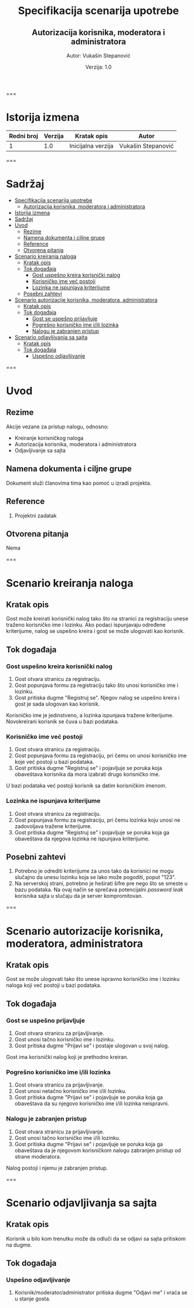 <header class="first-page center">

# Specifikacija scenarija upotrebe

## Autorizacija korisnika, moderatora i administratora

Autor: Vukašin Stepanović

Verzija: 1.0

</header>

===

# Istorija izmena

| Redni broj | Verzija | Kratak opis        | Autor              |
| ---------- | ------- | ------------------ | ------------------ |
| 1          | 1.0     | Inicijalna verzija | Vukašin Stepanović |

===

<main>

# Sadržaj

<div class="toc">

- [Specifikacija scenarija upotrebe](#specifikacija-scenarija-upotrebe)
  - [Autorizacija korisnika, moderatora i administratora](#autorizacija-korisnika-moderatora-i-administratora)
- [Istorija izmena](#istorija-izmena)
- [Sadržaj](#sadržaj)
- [Uvod](#uvod)
  - [Rezime](#rezime)
  - [Namena dokumenta i ciljne grupe](#namena-dokumenta-i-ciljne-grupe)
  - [Reference](#reference)
  - [Otvorena pitanja](#otvorena-pitanja)
- [Scenario kreiranja naloga](#scenario-kreiranja-naloga)
  - [Kratak opis](#kratak-opis)
  - [Tok događaja](#tok-događaja)
    - [Gost uspešno kreira korisnički nalog](#gost-uspešno-kreira-korisnički-nalog)
    - [Korisničko ime već postoji](#korisničko-ime-već-postoji)
    - [Lozinka ne ispunjava kriterijume](#lozinka-ne-ispunjava-kriterijume)
  - [Posebni zahtevi](#posebni-zahtevi)
- [Scenario autorizacije korisnika, moderatora, administratora](#scenario-autorizacije-korisnika-moderatora-administratora)
  - [Kratak opis](#kratak-opis-1)
  - [Tok događaja](#tok-događaja-1)
    - [Gost se uspešno prijavljuje](#gost-se-uspešno-prijavljuje)
    - [Pogrešno korisničko ime i/ili lozinka](#pogrešno-korisničko-ime-iili-lozinka)
    - [Nalogu je zabranjen pristup](#nalogu-je-zabranjen-pristup)
- [Scenario odjavljivanja sa sajta](#scenario-odjavljivanja-sa-sajta)
  - [Kratak opis](#kratak-opis-2)
  - [Tok događaja](#tok-događaja-2)
    - [Uspešno odjavljivanje](#uspešno-odjavljivanje)

</div>

===

# Uvod

## Rezime

Akcije vezane za pristup nalogu, odnosno:

- Kreiranje korisničkog naloga
- Autorizacija korisnika, moderatora i administratora
- Odjavljivanje sa sajta

## Namena dokumenta i ciljne grupe

Dokument služi članovima tima kao pomoć u izradi projekta.

## Reference

1. Projektni zadatak

## Otvorena pitanja

Nema

===

# Scenario kreiranja naloga

## Kratak opis

Gost može kreirati korisnički nalog tako što na stranici za registraciju unese traženo korisničko ime i lozinku. Ako podaci ispunjavaju određene kriterijume, nalog se uspešno kreira i gost se može ulogovati kao korisnik.

## Tok događaja

### Gost uspešno kreira korisnički nalog

1. Gost otvara stranicu za registraciju.
2. Gost popunjava formu za registraciju tako što unosi korisničko ime i lozinku.
3. Gost pritiska dugme "Registruj se". Njegov nalog se uspešno kreira i gost je sada ulogovan kao korisnik.

<div class="condition">Korisničko ime je jedinstveno, a lozinka ispunjava tražene kriterijume.</div>

<div class="effect">Novokreirani korisnik se čuva u bazi podataka.</div>

### Korisničko ime već postoji

1. Gost otvara stranicu za registraciju.
2. Gost popunjava formu za registraciju, pri čemu on unosi korisničko ime koje već postoji u bazi podataka.
3. Gost pritiska dugme "Registruj se" i pojavljuje se poruka koja obaveštava korisnika da mora izabrati drugo korisničko ime.

<div class="condition">U bazi podataka već postoji korisnik sa datim korisničkim imenom.</div>

### Lozinka ne ispunjava kriterijume

1. Gost otvara stranicu za registraciju.
2. Gost popunjava formu za registraciju, pri čemu lozinka koju unosi ne zadovoljava tražene kriterijume.
3. Gost pritiska dugme "Registruj se" i pojavljuje se poruka koja ga obaveštava da njegova lozinka ne ispunjava kriterijume.

## Posebni zahtevi

1. Potrebno je odrediti kriterijume za unos tako da korisnici ne mogu slučajno da unesu lozinku koja se lako može pogoditi, poput "123".
2. Na serverskoj strani, potrebno je heširati šifre pre nego što se smeste u bazu podataka. Na ovaj način se sprečava potencijalni *password leak* korisnika sajta u slučaju da je server kompromitovan.

===

# Scenario autorizacije korisnika, moderatora, administratora

## Kratak opis

Gost se može ulogovati tako što unese ispravno korisničko ime i lozinku naloga koji već postoji u bazi podataka.

## Tok događaja

### Gost se uspešno prijavljuje

1. Gost otvara stranicu za prijavljivanje.
2. Gost unosi tačno korisničko ime i lozinku.
3. Gost pritiska dugme "Prijavi se" i postaje ulogovan u svoj nalog.

<div class="condition">Gost ima korisnički nalog koji je prethodno kreiran.</div>

### Pogrešno korisničko ime i/ili lozinka

1. Gost otvara stranicu za prijavljivanje.
2. Gost unosi netačno korisničko ime i/ili lozinku.
3. Gost pritiska dugme "Prijavi se" i pojavljuje se poruka koja ga obaveštava da su njegovo korisničko ime i/ili lozinka neispravni.

### Nalogu je zabranjen pristup

1. Gost otvara stranicu za prijavljivanje.
2. Gost unosi tačno korisničko ime i/ili lozinku.
3. Gost pritiska dugme "Prijavi se" i pojavljuje se poruka koja ga obaveštava da je njegovom korisničkom nalogu zabranjen pristup od strane moderatora.

<div class="condition">Nalog postoji i njemu je zabranjen pristup.</div>

===

# Scenario odjavljivanja sa sajta

## Kratak opis

Korisnik u bilo kom trenutku može da odluči da se odjavi sa sajta pritiskom na dugme.

## Tok događaja

### Uspešno odjavljivanje

1. Korisnik/moderator/administrator pritiska dugme "Odjavi me" i vraća se u stanje gosta.

</main>